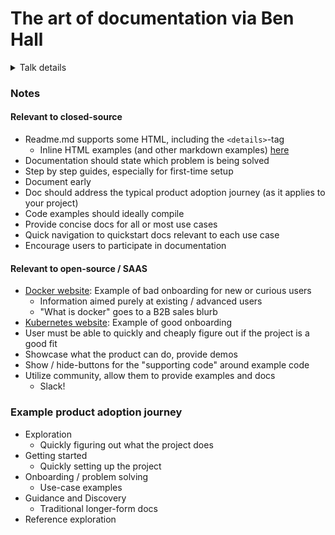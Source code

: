 # The art of documentation via Ben Hall
<details>
	<summary>Talk details</summary>
	<ul>
		<li>Speaker: Ben hall / katacoda.com</li>
		<li><a href="https://twitter.com/Ben_Hall">@Ben_Hall</a></li>
		<li><a href="https://youtu.be/-EaJEnFhwjs">Youtube-video</a></li>
		<li><a href="https://www.slideshare.net/BenHalluk/the-art-of-documentation-and-readmemd">Slides on slideshare.com</a></li>
	</ul>
</details>


### Notes
#### Relevant to closed-source
* Readme.md supports some HTML, including the `<details>`-tag
  * Inline HTML examples (and other markdown examples) [here](https://daringfireball.net/projects/markdown/syntax#html)
* Documentation should state which problem is being solved
* Step by step guides, especially for first-time setup
* Document early
* Doc should address the typical product adoption journey (as it applies to your project)
* Code examples should ideally compile
* Provide concise docs for all or most use cases
* Quick navigation to quickstart docs relevant to each use case
* Encourage users to participate in documentation

#### Relevant to open-source / SAAS
* [Docker website](https://www.docker.com/): Example of bad onboarding for new or curious users
  * Information aimed purely at existing / advanced users
  * "What is docker" goes to a B2B sales blurb
* [Kubernetes website](https://kubernetes.io/): Example of good onboarding
* User must be able to quickly and cheaply figure out if the project is a good fit
* Showcase what the product can do, provide demos
* Show / hide-buttons for the "supporting code" around example code
* Utilize community, allow them to provide examples and docs
  * Slack!

### Example product adoption journey
* Exploration
  * Quickly figuring out what the project does
* Getting started
  * Quickly setting up the project
* Onboarding / problem solving
  * Use-case examples
* Guidance and Discovery
  * Traditional longer-form docs
* Reference exploration
